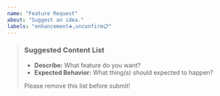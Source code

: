 ```yaml
---
name: "Feature Request"
about: "Suggest an idea."
labels: "enhancement➕,unconfirm📋"
---
```

> ### Suggested Content List
>
> - **Describe:** What feature do you want?
> - **Expected Behavior:** What thing(s) should expected to happen?
>
> Please remove this list before submit!
